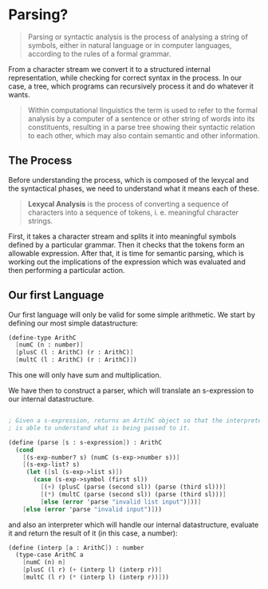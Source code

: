 # Parsing?

>   Parsing or syntactic analysis is the process of analysing a string of symbols, either in natural language or in computer languages, according to the rules of a formal grammar.

From a character stream we convert it to a structured internal representation, while checking for correct syntax in the process. In our case, a tree, which programs can recursively process it and do whatever it wants.

>   Within computational linguistics the term is used to refer to the formal analysis by a computer of a sentence or other string of words into its constituents, resulting in a parse tree showing their syntactic relation to each other, which may also contain semantic and other information.

## The Process

Before understanding the process, which is composed of the lexycal and the syntactical phases, we need to understand what it means each of these.

>    **Lexycal Analysis** is the process of converting a sequence of characters into a sequence of tokens, i. e. meaningful character strings.

First, it takes a character stream and splits it into meaningful symbols defined by a particular grammar. Then it checks that the tokens form an allowable expression. After that, it is time for semantic parsing, which is working out the implications of the expression which was evaluated and then performing a particular action.

## Our first Language

Our first language will only be valid for some simple arithmetic. We start by defining our most simple datastructure:

```scheme
(define-type ArithC
  [numC (n : number)]
  [plusC (l : ArithC) (r : ArithC)]
  [multC (l : ArithC) (r : ArithC)])
```

This one will only have sum and multiplication.

We have then to construct a parser, which will translate an s-expression to our internal datastructure.

```scheme

; Given a s-expression, returns an ArtihC object so that the interpreter
; is able to understand what is being passed to it.

(define (parse [s : s-expression]) : ArithC
  (cond
    [(s-exp-number? s) (numC (s-exp->number s))]
    [(s-exp-list? s)
     (let ([sl (s-exp->list s)])
       (case (s-exp->symbol (first sl))
         [(+) (plusC (parse (second sl)) (parse (third sl)))]
         [(*) (multC (parse (second sl)) (parse (third sl)))]
         [else (error 'parse "invalid list input")]))]
    [else (error 'parse "invalid input")]))
```

and also an interpreter which will handle our internal datastructure, evaluate it and return the result of it (in this case, a number):

```scheme
(define (interp [a : ArithC]) : number
  (type-case ArithC a
    [numC (n) n]
    [plusC (l r) (+ (interp l) (interp r))]
    [multC (l r) (* (interp l) (interp r))]))
```

